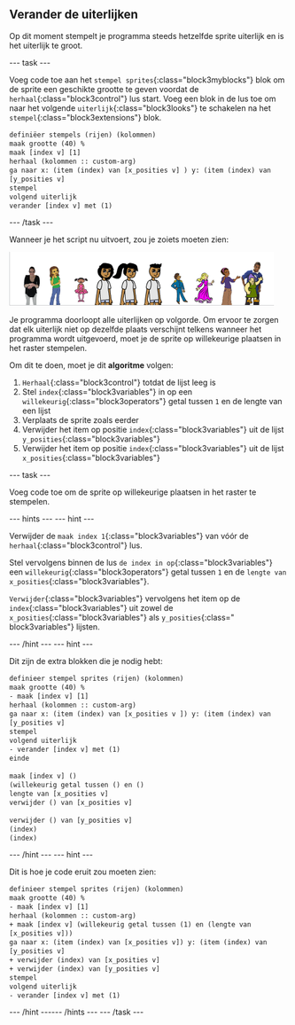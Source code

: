 ## Verander de uiterlijken

Op dit moment stempelt je programma steeds hetzelfde sprite uiterlijk en is het uiterlijk te groot.

--- task ---

Voeg code toe aan het `stempel sprites`{:class="block3myblocks"} blok om de sprite een geschikte grootte te geven voordat de `herhaal`{:class="block3control"} lus start. Voeg een blok in de lus toe om naar het volgende `uiterlijk`{:class="block3looks"} te schakelen na het `stempel`{:class="block3extensions"} blok.

```blocks3
definiëer stempels (rijen) (kolommen)
maak grootte (40) %
maak [index v] [1]
herhaal (kolommen :: custom-arg)
ga naar x: (item (index) van [x_posities v] ) y: (item (index) van [y_posities v]
stempel
volgend uiterlijk
verander [index v] met (1)
```

--- /task ---

Wanneer je het script nu uitvoert, zou je zoiets moeten zien:

![veranderde sprites](images/changed_sprites.png)

Je programma doorloopt alle uiterlijken op volgorde. Om ervoor te zorgen dat elk uiterlijk niet op dezelfde plaats verschijnt telkens wanneer het programma wordt uitgevoerd, moet je de sprite op willekeurige plaatsen in het raster stempelen.

Om dit te doen, moet je dit **algoritme** volgen:

1. `Herhaal`{:class="block3control"} totdat de lijst leeg is
2. Stel `index`{:class="block3variables"} in op een `willekeurig`{:class="block3operators"} getal tussen `1` en de lengte van een lijst
3. Verplaats de sprite zoals eerder
4. Verwijder het item op positie `index`{:class="block3variables"} uit de lijst `y_posities`{:class="block3variables"}
5. Verwijder het item op positie `index`{:class="block3variables"} uit de lijst `x_posities`{:class="block3variables"}

--- task ---

Voeg code toe om de sprite op willekeurige plaatsen in het raster te stempelen.

--- hints ---
 --- hint ---

Verwijder de `maak index 1`{:class="block3variables"} van vóór de `herhaal`{:class="block3control"} lus.

Stel vervolgens binnen de lus `de index in op`{:class="block3variables"} een `willekeurig`{:class="block3operators"} getal tussen `1` en de `lengte van x_posities`{:class="block3variables"}.

`Verwijder`{:class="block3variables"} vervolgens het item op de `index`{:class="block3variables"} uit zowel de `x_posities`{:class="block3variables"} als `y_posities`{:class=" block3variables"} lijsten.

--- /hint --- --- hint ---

Dit zijn de extra blokken die je nodig hebt:

```blocks3
definieer stempel sprites (rijen) (kolommen)
maak grootte (40) %
- maak [index v] [1]
herhaal (kolommen :: custom-arg)
ga naar x: (item (index) van [x_posities v ]) y: (item (index) van [y_posities v]
stempel
volgend uiterlijk
- verander [index v] met (1)
einde

maak [index v] ()
(willekeurig getal tussen () en ()
lengte van [x_posities v]
verwijder () van [x_posities v]

verwijder () van [y_posities v]
(index)
(index)
```

--- /hint --- --- hint ---

Dit is hoe je code eruit zou moeten zien:

```blocks3
definieer stempel sprites (rijen) (kolommen)
maak grootte (40) %
- maak [index v] [1]
herhaal (kolommen :: custom-arg)
+ maak [index v] (willekeurig getal tussen (1) en (lengte van [x_posities v]))
ga naar x: (item (index) van [x_posities v]) y: (item (index) van [y_posities v]
+ verwijder (index) van [x_posities v]
+ verwijder (index) van [y_posities v]
stempel
volgend uiterlijk
- verander [index v] met (1)
```

--- /hint ------ /hints --- --- /task ---
